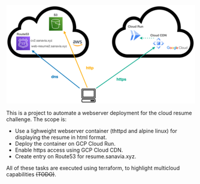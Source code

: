 <p align="center">
  <img
    width="600"
    src="https://raw.githubusercontent.com/vsanavia/CloudChallenge/main/media/diagram-tf.png"
    />
</p>
This is a project to automate a webserver deployment for the cloud resume challenge. The scope is:

- Use a lighweight webserver container (thttpd and alpine linux) for displaying the resume in html format.
- Deploy the container on GCP Cloud Run.
- Enable https access using GCP Cloud CDN.
- Create entry on Route53 for resume.sanavia.xyz.

All of these tasks are executed using terraform, to highlight multicloud capabilities ~~(TODO)~~. 
